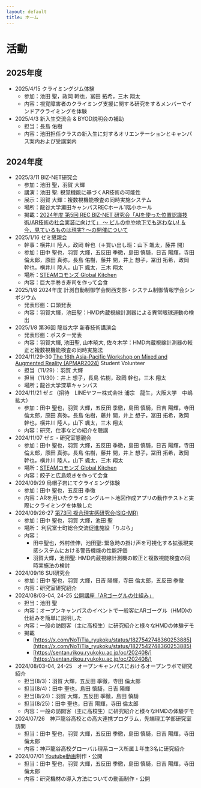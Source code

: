 ```yaml
---
layout: default
title: ホーム
---
```


# 活動
## 2025年度
- 2025/4/15 クライミングジム体験
  - 参加：池田 聖，政岡 幹也，冨田 拓希，三木 翔太
  - 内容：視覚障害者のクライミング支援に関する研究をするメンバーでインドアクライミングを体験
- 2025/4/3 新入生交流会 & BYOD説明会の補助
  - 担当：長島 佑樹
  - 内容：池田担任クラスの新入生に対するオリエンテーションとキャンパス案内および受講案内
## 2024年度
- 2025/3/11 BIZ-NET研究会
  - 参加：池田 聖，羽賀 大輝
  - 講演：池田 聖: 視覚機能に基づくAR技術の可能性
  - 展示：羽賀 大輝：複数視機能検査の同時実施システム
  - 場所：龍谷大学瀬田キャンパスRECホール1階小ホール
  - 掲載：[2024年度 第5回 REC BIZ-NET 研究会「AIを使った位置認識技術/AR技術の社会実装に向けて」 ～ ビルの中や地下でも迷わない! ＆ 今、見ているものは現実? ～の開催について](https://www.ryukoku.ac.jp/nc/event/entry-16026.html)
- 2025/1/16 ゼミ懇親会
  - 幹事：横井川 陸人，政岡 幹也（＋買い出し班：山下 颯太，藤井 開）
  - 参加：田中	聖也，羽賀 大輝，五反田 季徹，島田 慎騎，日吉 陽輝，寺田 倫太郎，原田 真弥，長島 佑樹，藤井 開，井上 想子，冨田 拓希，政岡 幹也，横井川 陸人，山下 颯太，三木 翔太
  - 場所：[STEAMコモンズ Global Kitchen](https://steam.ryukoku.ac.jp/kitchen/)
  - 内容：巨大手巻き寿司を作って会食
- 2025/1/8 2024年度 計測自動制御学会関西支部・システム制御情報学会シンポジウム
  - 発表形態：口頭発表
  - 内容：羽賀大輝，池田聖：HMD内蔵視線計測器による異常眼球運動の検出
- 2025/1/8 第36回 龍谷大学 新春技術講演会
  - 発表形態：ポスター発表
  - 内容：羽賀大輝, 池田聖, 山本暁大, 佐々木学：HMD内蔵視線計測器の較正と複数視機能検査の同時実施法
- 2024/11/29-30 [The 16th Asia-Pacific Workshop on Mixed and Augmented Reality (APMAR2024)](https://sigmr.vrsj.org/apmar2024/) Student Volunteer
  -  担当（11/29）：羽賀 大輝
  -  担当（11/30）：井上 想子，長島 佑樹，政岡 幹也，三木 翔太
  -  場所；龍谷大学深草キャンパス
- 2024/11/21 ゼミ（招待　LINEヤフー株式会社 浦宗　龍生，大阪大学　中嶋　紘大）
  - 参加：田中	聖也，羽賀 大輝，五反田 季徹，島田 慎騎，日吉 陽輝，寺田 倫太郎，原田 真弥，長島 佑樹，藤井 開，井上 想子，冨田 拓希，政岡 幹也，横井川 陸人，山下 颯太，三木 翔太
  - 内容：研究，仕事などの紹介を聴講
- 2024/11/07 ゼミ・研究室懇親会
  - 参加：田中	聖也，羽賀 大輝，五反田 季徹，島田 慎騎，日吉 陽輝，寺田 倫太郎，原田 真弥，長島 佑樹，藤井 開，井上 想子，冨田 拓希，政岡 幹也，横井川 陸人，山下 颯太，三木 翔太
  - 場所：[STEAMコモンズ Global Kitchen](https://steam.ryukoku.ac.jp/kitchen/)
  - 内容：餃子と広島焼きを作って会食
- 2024/09/29 烏帽子岩にてクライミング体験
  - 参加：田中 聖也，五反田 季徹
  - 内容：ARを用いたクライミングルート地図作成アプリの動作テストと実際にクライミングを体験した
- 2024/09/26-27 [第73回 複合現実感研究会(SIG-MR)](https://sigmr.vrsj.org/events/2024Sep.html)
  - 参加：田中 聖也，羽賀 大輝，池田 聖
  - 場所： 利尻富士町総合交流促進施設「りぷら」
  - 内容：
    - 田中聖也，外村佳伸，池田聖: 緊急時の掛け声を可視化する拡張現実感システムにおける警告機能の性能評価
    - 羽賀大輝，池田聖: HMD内蔵視線計測機の較正と複数視能検査の同時実施法の検討
- 2024/09/16 SUI研究会
  - 参加：田中 聖也，羽賀 大輝，日吉 陽輝，寺田 倫太郎，五反田 季徹
  - 内容：研究室研究紹介 
- 2024/08/03-04, 24-25 [公開講座「ARゴーグルの仕組み」](https://www.imi.ryukoku.ac.jp/?p=17301)
  - 担当：池田 聖
  - 内容：オープンキャンパスのイベントで一般客にARゴーグル（HMD)の仕組みを簡単に説明した
  - 内容：一般の訪問客（主に高校生）に研究紹介と様々なHMDの体験デモ
  - 掲載
    - [https://x.com/NoTiTia_ryukoku/status/1827542748360253885](https://x.com/NoTiTia_ryukoku/status/1827542748360253885)
    - [https://sentan.rikou.ryukoku.ac.jp/oc/202408/](https://sentan.rikou.ryukoku.ac.jp/oc/202408/)
- 2024/08/03-04, 24-25　オープンキャンパスにおけるオープンラボで研究紹介
  - 担当(8/3)：羽賀 大輝，五反田 季徹，寺田 倫太郎
  - 担当(8/4)：田中 聖也，島田 慎騎，日吉 陽輝
  - 担当(8/24)：羽賀 大輝，五反田 季徹，島田 慎騎
  - 担当(8/25)：田中 聖也，日吉 陽輝，寺田	倫太郎
  - 内容：一般の訪問客（主に高校生）に研究紹介と様々なHMDの体験デモ
- 2024/07/26　神戸龍谷高校との高大連携プログラム，先端理工学部研究室訪問 
  - 担当：田中 聖也，羽賀 大輝，五反田 季徹，島田 慎騎，日吉 陽輝，寺田 倫太郎
  - 内容：神戸龍谷高校グローバル理系コース所属１年生3名に研究紹介
- 2024/07/01 [Youtube動画](https://www.youtube.com/playlist?list=PLPgu3868ETDYH1NBxLGaWJTwfpsBPXmF1)制作・公開
  - 担当：田中 聖也，羽賀 大輝，五反田 季徹，島田 慎騎，日吉 陽輝，寺田 倫太郎
  - 内容：研究機材の導入方法についての動画制作・公開
 


